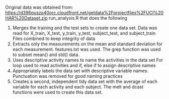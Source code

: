 Original data was obtained from:
https://d396qusza40orc.cloudfront.net/getdata%2Fprojectfiles%2FUCI%20HAR%20Dataset.zip
run_analysis.R that does the following
1.	Merges the training and the test sets to create one data set.
Data was read for X_train, X_test, y_train, y_test, subject_test, and subject_train
Files combined to keep integrity of data
2.	Extracts only the measurements on the mean and standard deviation for each measurement. 
features.txt was used.  The grep function was used to subset mean() and std() data.  
3.	Uses descriptive activity names to name the activities in the data set
For loop used to read activities and if, else if to assign descriptive names
4.	Appropriately labels the data set with descriptive variable names. 
Punctuation was removed for good naming practices
5.	Creates a second, independent tidy data set with the average of each variable for each activity and each subject. 
The melt and dcast functions were used to create this data set.
